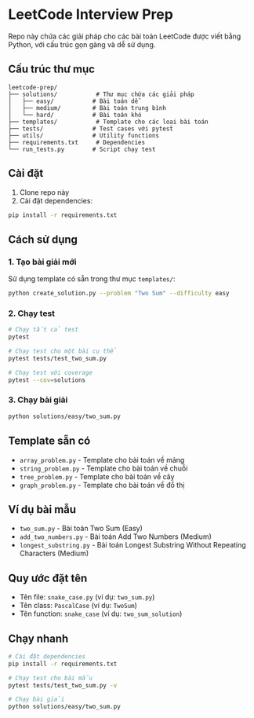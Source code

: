 # LeetCode Interview Prep

Repo này chứa các giải pháp cho các bài toán LeetCode được viết bằng Python, với cấu trúc gọn gàng và dễ sử dụng.

## Cấu trúc thư mục

```
leetcode-prep/
├── solutions/           # Thư mục chứa các giải pháp
│   ├── easy/           # Bài toán dễ
│   ├── medium/         # Bài toán trung bình
│   └── hard/           # Bài toán khó
├── templates/           # Template cho các loại bài toán
├── tests/              # Test cases với pytest
├── utils/              # Utility functions
├── requirements.txt     # Dependencies
└── run_tests.py        # Script chạy test
```

## Cài đặt

1. Clone repo này
2. Cài đặt dependencies:
```bash
pip install -r requirements.txt
```

## Cách sử dụng

### 1. Tạo bài giải mới

Sử dụng template có sẵn trong thư mục `templates/`:

```bash
python create_solution.py --problem "Two Sum" --difficulty easy
```

### 2. Chạy test

```bash
# Chạy tất cả test
pytest

# Chạy test cho một bài cụ thể
pytest tests/test_two_sum.py

# Chạy test với coverage
pytest --cov=solutions
```

### 3. Chạy bài giải

```bash
python solutions/easy/two_sum.py
```

## Template sẵn có

- `array_problem.py` - Template cho bài toán về mảng
- `string_problem.py` - Template cho bài toán về chuỗi
- `tree_problem.py` - Template cho bài toán về cây
- `graph_problem.py` - Template cho bài toán về đồ thị

## Ví dụ bài mẫu

- `two_sum.py` - Bài toán Two Sum (Easy)
- `add_two_numbers.py` - Bài toán Add Two Numbers (Medium)
- `longest_substring.py` - Bài toán Longest Substring Without Repeating Characters (Medium)

## Quy ước đặt tên

- Tên file: `snake_case.py` (ví dụ: `two_sum.py`)
- Tên class: `PascalCase` (ví dụ: `TwoSum`)
- Tên function: `snake_case` (ví dụ: `two_sum_solution`)

## Chạy nhanh

```bash
# Cài đặt dependencies
pip install -r requirements.txt

# Chạy test cho bài mẫu
pytest tests/test_two_sum.py -v

# Chạy bài giải
python solutions/easy/two_sum.py
```
